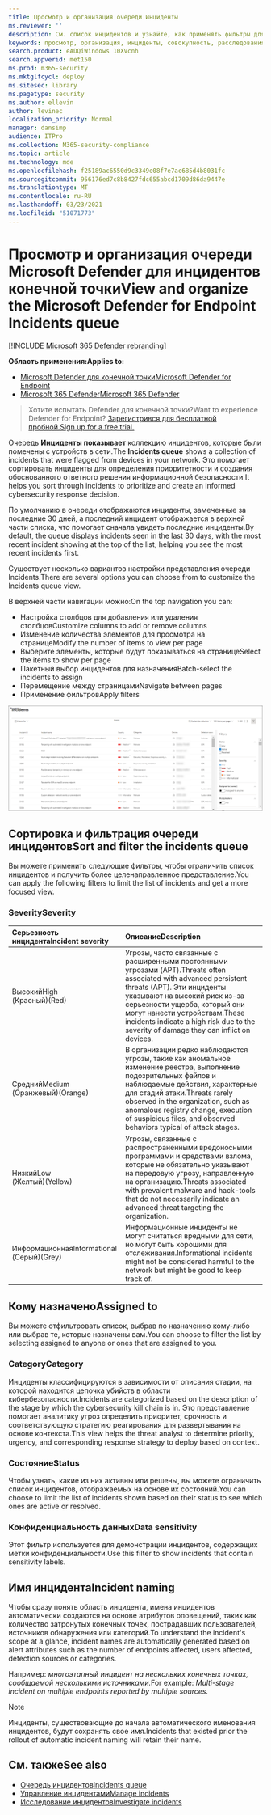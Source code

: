 ```yaml
---
title: Просмотр и организация очереди Инциденты
ms.reviewer: ''
description: См. список инцидентов и узнайте, как применять фильтры для ограничения списка и получения более сфокусированного представления.
keywords: просмотр, организация, инциденты, совокупность, расследования, очередь, ttp
search.product: eADQiWindows 10XVcnh
search.appverid: met150
ms.prod: m365-security
ms.mktglfcycl: deploy
ms.sitesec: library
ms.pagetype: security
ms.author: ellevin
author: levinec
localization_priority: Normal
manager: dansimp
audience: ITPro
ms.collection: M365-security-compliance
ms.topic: article
ms.technology: mde
ms.openlocfilehash: f25189ac6550d9c3349e08f7e7ac685d4b8031fc
ms.sourcegitcommit: 956176ed7c8b8427fdc655abcd1709d86da9447e
ms.translationtype: MT
ms.contentlocale: ru-RU
ms.lasthandoff: 03/23/2021
ms.locfileid: "51071773"
---
```

# <a name="view-and-organize-the-microsoft-defender-for-endpoint-incidents-queue"></a><span data-ttu-id="7bbf3-104">Просмотр и организация очереди Microsoft Defender для инцидентов конечной точки</span><span class="sxs-lookup"><span data-stu-id="7bbf3-104">View and organize the Microsoft Defender for Endpoint Incidents queue</span></span>

[!INCLUDE [Microsoft 365 Defender rebranding](../../includes/microsoft-defender.md)]

<span data-ttu-id="7bbf3-105">**Область применения:**</span><span class="sxs-lookup"><span data-stu-id="7bbf3-105">**Applies to:**</span></span>
- [<span data-ttu-id="7bbf3-106">Microsoft Defender для конечной точки</span><span class="sxs-lookup"><span data-stu-id="7bbf3-106">Microsoft Defender for Endpoint</span></span>](https://go.microsoft.com/fwlink/?linkid=2154037)
- [<span data-ttu-id="7bbf3-107">Microsoft 365 Defender</span><span class="sxs-lookup"><span data-stu-id="7bbf3-107">Microsoft 365 Defender</span></span>](https://go.microsoft.com/fwlink/?linkid=2118804)

> <span data-ttu-id="7bbf3-108">Хотите испытать Defender для конечной точки?</span><span class="sxs-lookup"><span data-stu-id="7bbf3-108">Want to experience Defender for Endpoint?</span></span> [<span data-ttu-id="7bbf3-109">Зарегистрився для бесплатной пробной.</span><span class="sxs-lookup"><span data-stu-id="7bbf3-109">Sign up for a free trial.</span></span>](https://www.microsoft.com/microsoft-365/windows/microsoft-defender-atp?ocid=docs-wdatp-pullalerts-abovefoldlink) 

<span data-ttu-id="7bbf3-110">Очередь **Инциденты показывает** коллекцию инцидентов, которые были помечены с устройств в сети.</span><span class="sxs-lookup"><span data-stu-id="7bbf3-110">The **Incidents queue** shows a collection of incidents that were flagged from devices in your network.</span></span> <span data-ttu-id="7bbf3-111">Это помогает сортировать инциденты для определения приоритетности и создания обоснованного ответного решения информационной безопасности.</span><span class="sxs-lookup"><span data-stu-id="7bbf3-111">It helps you sort through incidents to prioritize and create an informed cybersecurity response decision.</span></span>

<span data-ttu-id="7bbf3-112">По умолчанию в очереди отображаются инциденты, замеченные за последние 30 дней, а последний инцидент отображается в верхней части списка, что помогает сначала увидеть последние инциденты.</span><span class="sxs-lookup"><span data-stu-id="7bbf3-112">By default, the queue displays incidents seen in the last 30 days, with the most recent incident showing at the top of the list, helping you see the most recent incidents first.</span></span>

<span data-ttu-id="7bbf3-113">Существует несколько вариантов настройки представления очереди Incidents.</span><span class="sxs-lookup"><span data-stu-id="7bbf3-113">There are several options you can choose from to customize the Incidents queue view.</span></span> 

<span data-ttu-id="7bbf3-114">В верхней части навигации можно:</span><span class="sxs-lookup"><span data-stu-id="7bbf3-114">On the top navigation you can:</span></span>
- <span data-ttu-id="7bbf3-115">Настройка столбцов для добавления или удаления столбцов</span><span class="sxs-lookup"><span data-stu-id="7bbf3-115">Customize columns to add or remove columns</span></span> 
- <span data-ttu-id="7bbf3-116">Изменение количества элементов для просмотра на странице</span><span class="sxs-lookup"><span data-stu-id="7bbf3-116">Modify the number of items to view per page</span></span>
- <span data-ttu-id="7bbf3-117">Выберите элементы, которые будут показываться на странице</span><span class="sxs-lookup"><span data-stu-id="7bbf3-117">Select the items to show per page</span></span>
- <span data-ttu-id="7bbf3-118">Пакетный выбор инцидентов для назначения</span><span class="sxs-lookup"><span data-stu-id="7bbf3-118">Batch-select the incidents to assign</span></span> 
- <span data-ttu-id="7bbf3-119">Перемещение между страницами</span><span class="sxs-lookup"><span data-stu-id="7bbf3-119">Navigate between pages</span></span>
- <span data-ttu-id="7bbf3-120">Применение фильтров</span><span class="sxs-lookup"><span data-stu-id="7bbf3-120">Apply filters</span></span>

![Изображение очереди инцидентов](images/atp-incident-queue.png)

## <a name="sort-and-filter-the-incidents-queue"></a><span data-ttu-id="7bbf3-122">Сортировка и фильтрация очереди инцидентов</span><span class="sxs-lookup"><span data-stu-id="7bbf3-122">Sort and filter the incidents queue</span></span>
<span data-ttu-id="7bbf3-123">Вы можете применить следующие фильтры, чтобы ограничить список инцидентов и получить более целенаправленное представление.</span><span class="sxs-lookup"><span data-stu-id="7bbf3-123">You can apply the following filters to limit the list of incidents and get a more focused view.</span></span>

### <a name="severity"></a><span data-ttu-id="7bbf3-124">Severity</span><span class="sxs-lookup"><span data-stu-id="7bbf3-124">Severity</span></span>

<span data-ttu-id="7bbf3-125">Серьезность инцидента</span><span class="sxs-lookup"><span data-stu-id="7bbf3-125">Incident severity</span></span> | <span data-ttu-id="7bbf3-126">Описание</span><span class="sxs-lookup"><span data-stu-id="7bbf3-126">Description</span></span>
:---|:---
<span data-ttu-id="7bbf3-127">Высокий</span><span class="sxs-lookup"><span data-stu-id="7bbf3-127">High</span></span> </br><span data-ttu-id="7bbf3-128">(Красный)</span><span class="sxs-lookup"><span data-stu-id="7bbf3-128">(Red)</span></span> | <span data-ttu-id="7bbf3-129">Угрозы, часто связанные с расширенными постоянными угрозами (APT).</span><span class="sxs-lookup"><span data-stu-id="7bbf3-129">Threats often associated with advanced persistent threats (APT).</span></span> <span data-ttu-id="7bbf3-130">Эти инциденты указывают на высокий риск из-за серьезности ущерба, который они могут нанести устройствам.</span><span class="sxs-lookup"><span data-stu-id="7bbf3-130">These incidents indicate a high risk due to the severity of damage they can inflict on devices.</span></span>
<span data-ttu-id="7bbf3-131">Средний</span><span class="sxs-lookup"><span data-stu-id="7bbf3-131">Medium</span></span> </br><span data-ttu-id="7bbf3-132">(Оранжевый)</span><span class="sxs-lookup"><span data-stu-id="7bbf3-132">(Orange)</span></span> | <span data-ttu-id="7bbf3-133">В организации редко наблюдаются угрозы, такие как аномальное изменение реестра, выполнение подозрительных файлов и наблюдаемые действия, характерные для стадий атаки.</span><span class="sxs-lookup"><span data-stu-id="7bbf3-133">Threats rarely observed in the organization, such as anomalous registry change, execution of suspicious files, and observed behaviors typical of attack stages.</span></span>
<span data-ttu-id="7bbf3-134">Низкий</span><span class="sxs-lookup"><span data-stu-id="7bbf3-134">Low</span></span> </br><span data-ttu-id="7bbf3-135">(Желтый)</span><span class="sxs-lookup"><span data-stu-id="7bbf3-135">(Yellow)</span></span> | <span data-ttu-id="7bbf3-136">Угрозы, связанные с распространенными вредоносными программами и средствами взлома, которые не обязательно указывают на передовую угрозу, направленную на организацию.</span><span class="sxs-lookup"><span data-stu-id="7bbf3-136">Threats associated with prevalent malware and hack-tools that do not necessarily indicate an advanced threat targeting the organization.</span></span>
<span data-ttu-id="7bbf3-137">Информационная</span><span class="sxs-lookup"><span data-stu-id="7bbf3-137">Informational</span></span> </br><span data-ttu-id="7bbf3-138">(Серый)</span><span class="sxs-lookup"><span data-stu-id="7bbf3-138">(Grey)</span></span> | <span data-ttu-id="7bbf3-139">Информационные инциденты не могут считаться вредными для сети, но могут быть хорошими для отслеживания.</span><span class="sxs-lookup"><span data-stu-id="7bbf3-139">Informational incidents might not be considered harmful to the network but might be good to keep track of.</span></span>

## <a name="assigned-to"></a><span data-ttu-id="7bbf3-140">Кому назначено</span><span class="sxs-lookup"><span data-stu-id="7bbf3-140">Assigned to</span></span>
<span data-ttu-id="7bbf3-141">Вы можете отфильтровать список, выбрав по назначению кому-либо или выбрав те, которые назначены вам.</span><span class="sxs-lookup"><span data-stu-id="7bbf3-141">You can choose to filter the list by selecting assigned to anyone or ones that are assigned to you.</span></span>

### <a name="category"></a><span data-ttu-id="7bbf3-142">Category</span><span class="sxs-lookup"><span data-stu-id="7bbf3-142">Category</span></span>
<span data-ttu-id="7bbf3-143">Инциденты классифицируются в зависимости от описания стадии, на которой находится цепочка убийств в области кибербезопасности.</span><span class="sxs-lookup"><span data-stu-id="7bbf3-143">Incidents are categorized based on the description of the stage by which the cybersecurity kill chain is in.</span></span> <span data-ttu-id="7bbf3-144">Это представление помогает аналитику угроз определить приоритет, срочность и соответствующую стратегию реагирования для развертывания на основе контекста.</span><span class="sxs-lookup"><span data-stu-id="7bbf3-144">This view helps the threat analyst to determine priority, urgency, and corresponding response strategy to deploy based on context.</span></span>

### <a name="status"></a><span data-ttu-id="7bbf3-145">Состояние</span><span class="sxs-lookup"><span data-stu-id="7bbf3-145">Status</span></span>
<span data-ttu-id="7bbf3-146">Чтобы узнать, какие из них активны или решены, вы можете ограничить список инцидентов, отображаемых на основе их состояний.</span><span class="sxs-lookup"><span data-stu-id="7bbf3-146">You can choose to limit the list of incidents shown based on their status to see which ones are active or resolved.</span></span>

### <a name="data-sensitivity"></a><span data-ttu-id="7bbf3-147">Конфиденциальность данных</span><span class="sxs-lookup"><span data-stu-id="7bbf3-147">Data sensitivity</span></span>
<span data-ttu-id="7bbf3-148">Этот фильтр используется для демонстрации инцидентов, содержащих метки конфиденциальности.</span><span class="sxs-lookup"><span data-stu-id="7bbf3-148">Use this filter to show incidents that contain sensitivity labels.</span></span>

## <a name="incident-naming"></a><span data-ttu-id="7bbf3-149">Имя инцидента</span><span class="sxs-lookup"><span data-stu-id="7bbf3-149">Incident naming</span></span>

<span data-ttu-id="7bbf3-150">Чтобы сразу понять область инцидента, имена инцидентов автоматически создаются на основе атрибутов оповещений, таких как количество затронутых конечных точек, пострадавших пользователей, источников обнаружения или категорий.</span><span class="sxs-lookup"><span data-stu-id="7bbf3-150">To understand the incident's scope at a glance, incident names are automatically generated based on alert attributes such as the number of endpoints affected, users affected, detection sources or categories.</span></span>

<span data-ttu-id="7bbf3-151">Например: *многоэтапный инцидент на нескольких конечных точках, сообщаемой несколькими источниками.*</span><span class="sxs-lookup"><span data-stu-id="7bbf3-151">For example: *Multi-stage incident on multiple endpoints reported by multiple sources.*</span></span>

> [!NOTE]
> <span data-ttu-id="7bbf3-152">Инциденты, существовающие до начала автоматического именования инцидентов, будут сохранять свое имя.</span><span class="sxs-lookup"><span data-stu-id="7bbf3-152">Incidents that existed prior the rollout of automatic incident naming will retain their name.</span></span>


## <a name="see-also"></a><span data-ttu-id="7bbf3-153">См. также</span><span class="sxs-lookup"><span data-stu-id="7bbf3-153">See also</span></span>
- [<span data-ttu-id="7bbf3-154">Очередь инцидентов</span><span class="sxs-lookup"><span data-stu-id="7bbf3-154">Incidents queue</span></span>](https://docs.microsoft.com/microsoft-365/security/defender-endpoint/view-incidents-queue)
- [<span data-ttu-id="7bbf3-155">Управление инцидентами</span><span class="sxs-lookup"><span data-stu-id="7bbf3-155">Manage incidents</span></span>](manage-incidents.md)
- [<span data-ttu-id="7bbf3-156">Исследование инцидентов</span><span class="sxs-lookup"><span data-stu-id="7bbf3-156">Investigate incidents</span></span>](investigate-incidents.md)

